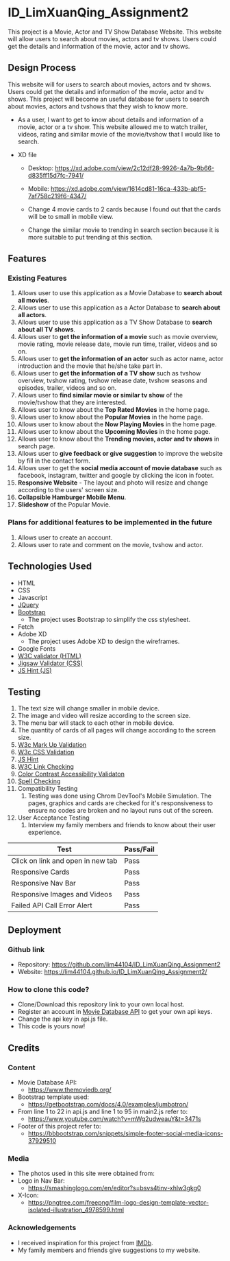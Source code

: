 # ID_LimXuanQing_Assignment2
This project is a Movie, Actor and TV Show Database Website. This website will allow users to search about movies, actors and tv shows. Users could get the details and information of the movie, actor and tv shows.

## Design Process

This website will for users to search about movies, actors and tv shows. Users could get the details and information of the movie, actor and tv shows. This project will become an useful database for users to search about movies, actors and tvshows that they wish to know more.

* As a user, I want to get to know about details and information of a movie, actor or a tv show. This website allowed me to watch trailer, videos, rating and similar movie of the movie/tvshow that I would like to search.

* XD file
  * Desktop: https://xd.adobe.com/view/2c12df28-9926-4a7b-9b66-d835ff15d7fc-7941/
  * Mobile: https://xd.adobe.com/view/1614cd81-16ca-433b-abf5-7af758c219f6-4347/

  * Change 4 movie cards to 2 cards because I found out that the cards will be to small in mobile view.
  * Change the similar movie to trending in search section because it is more suitable to put trending at this section.
  
## Features
### Existing Features
1. Allows user to use this application as a Movie Database to **search about all movies**.
2. Allows user to use this application as a Actor Database to **search about all actors**.
3. Allows user to use this application as a TV Show Database to **search about all TV shows**.
4. Allows user to **get the information of a movie** such as movie overview, movie rating, movie release date, movie run time, trailer, videos and so on.
5. Allows user to **get the information of an actor** such as actor name, actor introduction and the movie that he/she take part in.
6. Allows user to **get the information of a TV show** such as tvshow overview, tvshow rating, tvshow release date, tvshow seasons and episodes, trailer, videos and so on.
7. Allows user to **find similar movie or similar tv show** of the movie/tvshow that they are interested.
8. Allows user to know about the **Top Rated Movies** in the home page.
9. Allows user to know about the **Popular Movies** in the home page.
10. Allows user to know about the **Now Playing Movies** in the home page.
11. Allows user to know about the **Upcoming Movies** in the home page.
12. Allows user to know about the **Trending movies, actor and tv shows** in search page.
13. Allows user to **give feedback or give suggestion** to improve the website by fill in the contact form.
14. Allows user to get the **social media account of movie database** such as facebook, instagram, twitter and google by clicking the icon in footer. 
15. **Responsive Website** - The layout and photo will resize and change according to the users' screen size.
16. **Collapsible Hamburger Mobile Menu**.
17. **Slideshow** of the Popular Movie.

### Plans for additional features to be implemented in the future
1. Allows user to create an account.
2. Allows user to rate and comment on the movie, tvshow and actor.


## Technologies Used
* HTML
* CSS
* Javascript
* [JQuery](https://jquery.com/)
* [Bootstrap](https://getbootstrap.com/)
  * The project uses Bootstrap to simplify the css stylesheet.
* Fetch
* Adobe XD
  * The project uses Adobe XD to design the wireframes.
* Google Fonts
* [W3C validator (HTML)](https://validator.w3.org/)
* [Jigsaw Validator (CSS)](https://jigsaw.w3.org/css-validator/)
* [JS Hint (JS)](https://jshint.com/)


## Testing
1. The text size will change smaller in mobile device.
2. The image and video will resize according to the screen size.
3. The menu bar will stack to each other in mobile device.
4. The quantity of cards of all pages will change according to the screen size.
5. [W3c Mark Up Validation](https://validator.w3.org/)
6. [W3c CSS Validation](https://jigsaw.w3.org/css-validator/)
7. [JS Hint](https://jshint.com/)
8. [W3C Link Checking](https://validator.w3.org/checklink)
9. [Color Contrast Accessibility Validaton](https://color.a11y.com/Contrast/)
10. [Spell Checking](https://typosaur.us/)
11. Compatibility Testing
    1.  Testing was done using Chrom DevTool's Mobile Simulation. The pages, graphics and cards are checked for it's responsiveness to ensure no codes are broken and no layout runs out of the screen.
12. User Acceptance Testing
    1.  Interview my family members and friends to know about their user experience.

  Test    | Pass/Fail
--------- | ---------
Click on link and open in new tab | Pass
Responsive Cards | Pass
Responsive Nav Bar | Pass
Responsive Images and Videos | Pass
Failed API Call Error Alert | Pass


## Deployment
### Github link
  * Repository: https://github.com/lim44104/ID_LimXuanQing_Assignment2
  * Website: https://lim44104.github.io/ID_LimXuanQing_Assignment2/
  
### How to clone this code?
  * Clone/Download this repository link to your own local host.
  * Register an account in [Movie Database API](https://www.themoviedb.org/) to get your own api keys.
  * Change the api key in api.js file.
  * This code is yours now!
  

## Credits
### Content
* Movie Database API:
  * https://www.themoviedb.org/
* Bootstrap template used: 
  * https://getbootstrap.com/docs/4.0/examples/jumbotron/
* From line 1 to 22 in api.js and line 1 to 95 in main2.js refer to: 
  * https://www.youtube.com/watch?v=mWg2udweauY&t=3471s
* Footer of this project refer to: 
  * https://bbbootstrap.com/snippets/simple-footer-social-media-icons-37929510


### Media
* The photos used in this site were obtained from:
 * Logo in Nav Bar: 
   * https://smashinglogo.com/en/editor?s=bsvs4tinv-xhlw3gkg0
 * X-Icon: 
   * https://pngtree.com/freepng/film-logo-design-template-vector-isolated-illustration_4978599.html

### Acknowledgements
* I received inspiration for this project from [IMDb](https://www.imdb.com/?ref_=nv_home).
* My family members and friends give suggestions to my website.

